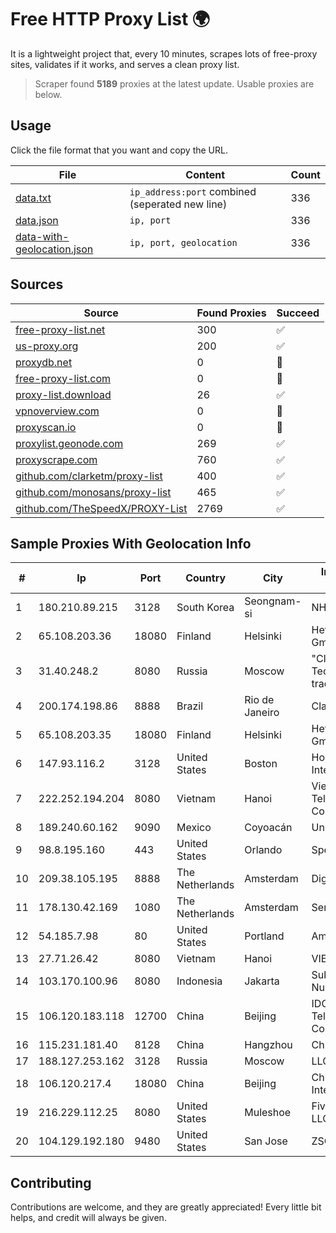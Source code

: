 
# Free HTTP Proxy List 🌍

It is a lightweight project that, every 10 minutes, scrapes lots of free-proxy sites, validates if it works, and serves a clean proxy list.


> Scraper found **5189** proxies at the latest update. Usable proxies are below.

## Usage

Click the file format that you want and copy the URL.


|File|Content|Count|
|----|-------|-----|
|[data.txt](https://raw.githubusercontent.com/themiralay/Proxy-List-World/master/data.txt)|`ip_address:port` combined (seperated new line)|336|
|[data.json](https://raw.githubusercontent.com/themiralay/Proxy-List-World/master/data.json)|`ip, port`|336|
|[data-with-geolocation.json](https://raw.githubusercontent.com/themiralay/Proxy-List-World/master/data-with-geolocation.json)|`ip, port, geolocation`|336|

## Sources

|Source|Found Proxies|Succeed|
|------|-------------|-------|
|[free-proxy-list.net](https://free-proxy-list.net)|300|✅|
|[us-proxy.org](https://www.us-proxy.org)|200|✅|
|[proxydb.net](http://proxydb.net)|0|🚫|
|[free-proxy-list.com](https://free-proxy-list.com/?page=&port=&type%5B%5D=http&type%5B%5D=https&up_time=0&search=Search)|0|🚫|
|[proxy-list.download](https://www.proxy-list.download/HTTP)|26|✅|
|[vpnoverview.com](https://vpnoverview.com/privacy/anonymous-browsing/free-proxy-servers)|0|🚫|
|[proxyscan.io](https://www.proxyscan.io)|0|🚫|
|[proxylist.geonode.com](https://proxylist.geonode.com/api/proxy-list?limit=300&page=1&sort_by=lastChecked&sort_type=desc&protocols=http,https)|269|✅|
|[proxyscrape.com](https://api.proxyscrape.com/v2/?request=displayproxies&protocol=http&timeout=10000&country=all&ssl=all&anonymity=all)|760|✅|
|[github.com/clarketm/proxy-list](https://raw.githubusercontent.com/clarketm/proxy-list/master/proxy-list-raw.txt)|400|✅|
|[github.com/monosans/proxy-list](https://raw.githubusercontent.com/monosans/proxy-list/main/proxies/http.txt)|465|✅|
|[github.com/TheSpeedX/PROXY-List](https://raw.githubusercontent.com/TheSpeedX/PROXY-List/master/http.txt)|2769|✅|


## Sample Proxies With Geolocation Info

|#|Ip|Port|Country|City|Internet Service Provider|
|-|--|----|-------|----|-------------------------|
|1|180.210.89.215|3128|South Korea|Seongnam-si|NHNCLOUD|
|2|65.108.203.36|18080|Finland|Helsinki|Hetzner Online GmbH|
|3|31.40.248.2|8080|Russia|Moscow|"Cloud Technologies" LLC trading as Cloud.ru|
|4|200.174.198.86|8888|Brazil|Rio de Janeiro|Claro S.A|
|5|65.108.203.35|18080|Finland|Helsinki|Hetzner Online GmbH|
|6|147.93.116.2|3128|United States|Boston|Hostinger International Limited|
|7|222.252.194.204|8080|Vietnam|Hanoi|VietNam Post and Telecom Corporation|
|8|189.240.60.162|9090|Mexico|Coyoacán|Uninet S.A. de C.V.|
|9|98.8.195.160|443|United States|Orlando|Spectrum|
|10|209.38.105.195|8888|The Netherlands|Amsterdam|DigitalOcean, LLC|
|11|178.130.42.169|1080|The Netherlands|Amsterdam|Servers Tech Fzco|
|12|54.185.7.98|80|United States|Portland|Amazon.com, Inc.|
|13|27.71.26.42|8080|Vietnam|Hanoi|VIETTEL|
|14|103.170.100.96|8080|Indonesia|Jakarta|Subnet Data Nusantara|
|15|106.120.183.118|12700|China|Beijing|IDC, China Telecommunications Corporation|
|16|115.231.181.40|8128|China|Hangzhou|China Telecom|
|17|188.127.253.162|3128|Russia|Moscow|LLC Smart Ape|
|18|106.120.217.4|18080|China|Beijing|China Networks Inter-Exchange|
|19|216.229.112.25|8080|United States|Muleshoe|Five Area Systems, LLC|
|20|104.129.192.180|9480|United States|San Jose|ZSCALER, INC.|



## Contributing

Contributions are welcome, and they are greatly appreciated! Every
little bit helps, and credit will always be given.

